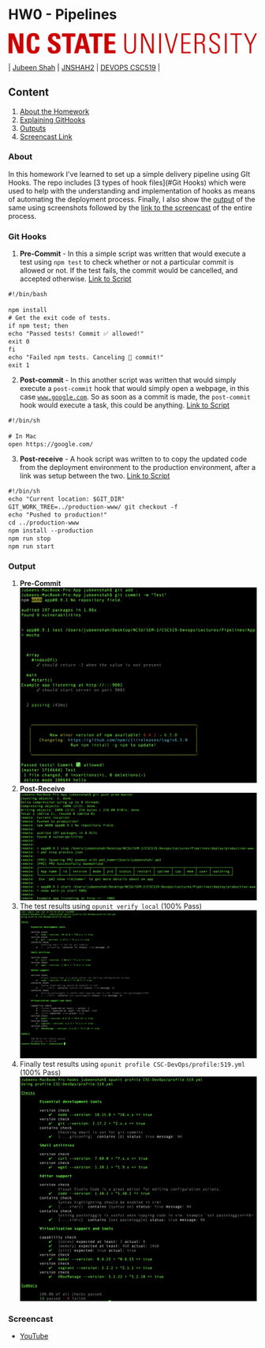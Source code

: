 # HW0 - Pipelines
![](./Resources/01-NCSU-Logo.png)

| [Jubeen Shah](www.jubeenshah.com) | [JNSHAH2](mailto:jnshah2@ncsu.edu) | [DEVOPS CSC519](https://github.com/CSC-DevOps) |

## Content
1. [About the Homework](#about)
2. [Explaining GitHooks](#git-hooks)
3. [Outputs](#output)
4. [Screencast Link](#screencast)

### About
In this homework I've learned to set up a simple delivery pipeline using GIt Hooks. The repo includes [3 types of hook files](#Git Hooks) which were used to help with the understanding and implementation of hooks as means of automating the deployment process. Finally, I also show the [output](#Output) of the same using screenshots followed by the [link to the screencast](https://youtu.be/WlYsmlYm36w?t=29)  of the entire process.

### Git Hooks
1. **Pre-Commit** - In this a simple script was written that would execute a test using `npm test` to check whether or not a particular commit is allowed or not. If the test fails, the commit would be cancelled, and accepted otherwise. [Link to Script](./Scripts/pre-commit)
```shell
#!/bin/bash

npm install
# Get the exit code of tests.
if npm test; then
echo "Passed tests! Commit ✅ allowed!"
exit 0
fi
echo "Failed npm tests. Canceling 🚫 commit!"
exit 1
```

2. **Post-commit** - In this another script was written that would simply execute a `post-commit` hook that would simply open a webpage, in this case [`www.google.com`](https://www.google.com). So as soon as a commit is made, the `post-commit` hook would execute a task, this could be anything. [Link to Script](./Scripts/post-commit)

```shell
#!/bin/sh

# In Mac
open https://google.com/
```



3. **Post-receive** - A hook script was written to to copy the updated code from the deployment environment to the production environment, after a link was setup between the two. [Link to Script](./Scripts/post-receive)

```shell
#!/bin/sh
echo "Current location: $GIT_DIR"
GIT_WORK_TREE=../production-www/ git checkout -f
echo "Pushed to production!"
cd ../production-www
npm install --production
npm run stop
npm run start
```


### Output

1. **Pre-Commit** 
![](./Resources/05-Pre-Commit-output.png)
2. **Post-Receive**
![](./Resources/06-Post-Receive-output.png)
3.  The test results using `opunit verify local` (100% Pass)
![](./Resources/07-Test-Output.png)
4. Finally test results using `opunit profile CSC-DevOps/profile:519.yml` (100% Pass)
![](./Resources/08-Opunit-Test.png)


### Screencast
* [YouTube](https://youtu.be/WlYsmlYm36w?t=29)

